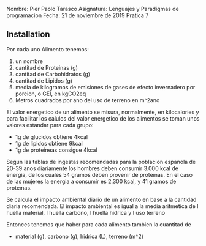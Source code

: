 Nombre: Pier Paolo Tarasco
Asignatura: Lenguajes y Paradigmas de programacion
Fecha: 21 de noviembre de 2019
Pratica 7

## Installation



Por cada uno Alimento tenemos:
1. un nombre
2. cantitad de Proteinas (g)
3. cantitad de Carbohidratos (g)
4. cantitad de Lipidos (g)
5. media de kilogramos de emisiones de gases
	de efecto invernadero por porcion, o GEI, en
	kgCO2eq
6. Metros cuadrados por ano del uso de terreno en m^2ano

El valor energetico de un alimento se misura, normalmente, en kilocalories y para facilitar los calulos del valor energetico de los alimentos se toman unos valores estandar para cada grupo:
- 1g de glucidos obtiene 4kcal
- 1g de lipidos  obtiene 9kcal
- 1g de proteineas consigue 4kcal

Segun las tablas de ingestas recomendadas para la poblacion espanola de 20-39 anos diariamente
los hombres deben consumir 3.000 kcal de energia, de los cuales 54 gramos deben provenir de proteınas.
En el caso de las mujeres la energia a consumir es 2.300 kcal, y 41 gramos de proteınas.

Se calcula el impacto ambiental diario de un alimento en base a la cantidad diaria recomendada.
El impacto ambiental es igual a la media aritmetica de I huella material, I huella carbono, I huella hidrica y I uso terreno

Entonces tenemos que haber para cada alimento tambien la cuantitad de 
- material (g), carbono (g), hidrica (L), terreno (m^2)


